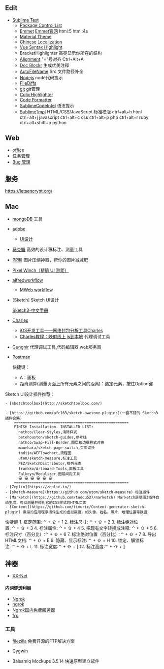 
## Edit

- [Sublime Text](https://www.sublimetext.com/)
	- [Package Control List](https://packagecontrol.io/)
	- [Emmet](https://github.com/sergeche/emmet-sublime) [Emmet官网](http://docs.emmet.io/) html:5 html:4s
	- [Material Theme](https://packagecontrol.io/packages/Material%20Theme)
	- [Chinese Localization](https://packagecontrol.io/packages/ChineseLocalization)
	- [Vue Syntax Highlight](https://github.com/vuejs/vue-syntax-highlight)
	- BracketHighlighter 高亮显示你所在的结构
	- [Alignment](https://github.com/wbond/sublime_alignment) "="号对齐 Ctrl+Alt+A
	- [Doc Blockr](https://packagecontrol.io/packages/DocBlockr) 生成优美注释
	- [AutoFileName](https://packagecontrol.io/packages/AutoFileName) Src 文件路径补全
	- [Nodejs](https://packagecontrol.io/packages/Nodejs) node代码提示
	- [FileDiffs](https://github.com/colinta/SublimeFileDiffs)
	- [git](https://github.com/kemayo/sublime-text-git) git管理
	- [ColorHighlighter](https://packagecontrol.io/packages/Color%20Highlighter)
	- [Code Formatter](https://packagecontrol.io/packages/CodeFormatter)
	- [SublimeCodeIntel](https://github.com/SublimeCodeIntel/SublimeCodeIntel) 语法提示
	- [SublimeTmpl](https://github.com/kairyou/SublimeTmpl) HTML/CSS/JavaScript 标准模版
			ctrl+alt+h html
			ctrl+alt+j javascript
			ctrl+alt+c css
			ctrl+alt+p php
			ctrl+alt+r ruby
			ctrl+alt+shift+p python



## Web

- [office](https://www.office.com/)
- [任务管理](https://trello.com)
- [Bug 管理](https://www.bugclose.com/)


## 服务

https://letsencrypt.org/


## Mac

- [mongoDB 工具](http://robomongo.org/)
- [adobe](http://adobe.v404.cn/adobe/)
	- [UI设计](http://witstudio.net/)
- [马克鳗](http://www.getmarkman.com/) 高效的设计稿标注、测量工具
- [PP鸭](http://ppduck.com/) 图片压缩神器，帮你的图片减减肥
- [Pixel Winch（精确 UI 测距）](http://www.ricciadams.com/projects/pixel-winch)

- [alfredworkflow](http://alfredworkflow.com/)
	- [MWeb workflow](https://github.com/tianhao/alfred-mweb-workflow)


- [Sketch] Sketch UI设计

	[Sketch3-中文手册](http://uiweek.com/#PhotoSwipe1458969734370)


- [Charles](http://www.charlesproxy.com/)
	- [iOS开发工具——网络封包分析工具Charles](http://www.infoq.com/cn/articles/network-packet-analysis-tool-charles/)
	- [Charles教程：映射线上 js到本地](http://www.cnblogs.com/snandy/p/4934944.html) 代理调试工具
- [Gungnir](https://github.com/benqy/Gungnir)	代理调试工具,代码编辑器,web服务器
- [Postman](http://www.getpostman.com/)


	快捷键：
	- A：画板
	- 距离测算(测量页面上所有元素之间的距离)：选定元素，按住Option键
	
	
Sketch UI设计插件推荐：

	- [sketchtoolbox](http://sketchtoolbox.com/)

	- [https://github.com/afc163/sketch-awesome-plugins](一套不错的 Sketch3 插件合集)
		====================================================
		FINISH Installation. INSTALLED LIST:
		  nathco/Clear-Styles,清除样式
		  petehouston/sketch-guides,参考线
		  nathco/Swap-Fill-Border,图层和边框样式对换
		  mauehara/sketch-page-switch,页面切换
		  tadija/AEFlowchart,流程图
		  utom/sketch-measure,标注工具
		  PEZ/SketchDistributor,排列元素
		  frankko/Artboard-Tools,面板工具
		  Falkeyn/Modulizer,图层间距工具
		  😀 😀 😀 😀 😀 😀
		====================================================
	- [Zeplin](https://zeplin.io/)
	- [sketch-measure](https://github.com/utom/sketch-measure) 标注插件
	- [Marketch](https://github.com/tudou527/marketch) Marketch是草图3插件自动生成，可以测量并得到它的CSS样式的HTML页面
	- [Content](https://github.com/timuric/Content-generator-sketch-plugin) 素描的应用程序插件生成的虚拟数据，如头像，姓名，照片，地理位置等数据

快捷键
	1.	框定范围: ⌃ + ⇧ + 1
	2. 标注尺寸: ⌃ + ⇧ + 2
	3.	标注绝对位置: ⌃ + ⇧ + 3
	4.	标注属性: ⌃ + ⇧ + 4
	5.	把现有文字转换成注释: ⌃ + ⇧ + 5
	6.	标注尺寸（百分比）:⌃ + ⇧ + 6
	7.	标注绝对位置（百分比）:⌃ + ⇧ + 7
	8.	导出HTML文档: ⌃ + ⇧ + E
	9.	隐藏、显示标注: ⌃ + ⇧ + H
	10. 锁定、解锁标注: ⌃ + ⇧ + L
	11. 标注宽度:⌃ + ⇧ + [
	12. 标注高度:⌃ + ⇧ + ]



## 神器

- [XX-Net](https://github.com/XX-net/XX-Net)

#### 内网穿透利器

- [Ngrok](https://ngrok.com/)
- [ngrok](http://www.ngrok.cc/)
- [Ngrok国内免费服务器](http://qydev.com/)
- [frp](https://github.com/fatedier/frp)


### 工具

- [filezilla](https://www.filezilla.cn/) 免费开源的FTP解决方案
- [Cygwin](http://cygwin.com/)

- Balsamiq Mockups 3.5.14 快速原型建立软件
